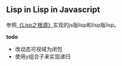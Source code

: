 ## Lisp in Lisp in Javascript

参照[《Lisp之根源》](http://daiyuwen.freeshell.org/gb/rol/roots_of_lisp.html)实现的js版lisp和lisp版lisp。

**todo**

- 改动态可视域为闭包
- 使用y组合子来实现递归
